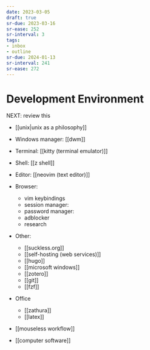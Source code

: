 ```yaml
---
date: 2023-03-05
draft: true
sr-due: 2023-03-16
sr-ease: 252
sr-interval: 3
tags:
- inbox
- outline
sr-due: 2024-01-13
sr-interval: 241
sr-ease: 272
---
```


# Development Environment

NEXT: review this

- [[unix|unix as a philosophy]]
- Windows manager: [[dwm]]
- Terminal: [[kitty (terminal emulator)]]
- Shell: [[z shell]]
- Editor: [[neovim (text editor)]]
- Browser:
  - vim keybindings
  <!-- TODO: add materials -->
  - session manager:
  - password manager:
  - adblocker
  - research
- Other:
  - [[suckless.org]]
  - [[self-hosting (web services)]]
  - [[hugo]]
  - [[microsoft windows]]
  - [[zotero]]
  - [[git]]
  - [[fzf]]
- Office

  - [[zathura]]
  - [[latex]]

- [[mouseless workflow]]
- [[computer software]]